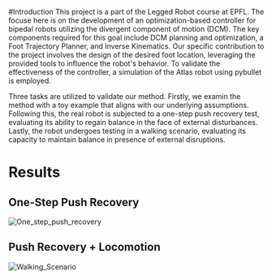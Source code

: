 #Introduction
This project is a part of the Legged Robot course at EPFL. The focuse here is on the development of an optimization-based controller for bipedal robots utilizing the divergent component of motion (DCM). The key components required for this goal include DCM planning and optimization, a Foot Trajectory Planner, and Inverse Kinematics. Our specific contribution to the project involves the design of the desired foot location, leveraging the provided tools to influence the robot's behavior. To validate the effectiveness of the controller, a simulation of the Atlas robot using pybullet is employed. 

Three tasks are utilized to validate our method. Firstly, we examin the method with a toy example that aligns with our underlying assumptions. Following this, the real robot is subjected to a one-step push recovery test, evaluating its ability to regain balance in the face of external disturbances. Lastly, the robot undergoes testing in a walking scenario, evaluating its capacity to maintain balance in presence of external disruptions.

# Results
## One-Step Push Recovery
![One_step_push_recovery](https://github.com/amirrazmjoo/ATLAS_balance_EPFL_course/blob/main/gif/push_recovery.gif)
## Push Recovery + Locomotion
![Walking_Scenario](https://github.com/amirrazmjoo/ATLAS_balance_EPFL_course/blob/main/gif/walking.gif)
